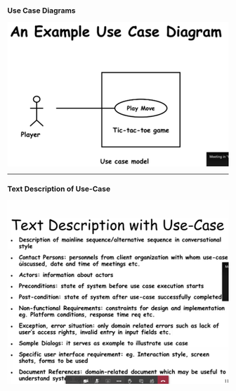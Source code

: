 ### Use Case Diagrams

![Example](static/26-10-2020/example.png)

---

### Text Description of Use-Case

![Text Description](static/26-10-2020/text_desc.png)


